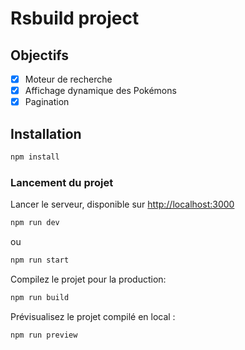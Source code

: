 # Rsbuild project

## Objectifs
- [x] Moteur de recherche
- [x] Affichage dynamique des Pokémons
- [x] Pagination

## Installation
```bash
npm install
```

### Lancement du projet
Lancer le serveur, disponible sur [http://localhost:3000](http://localhost:3000)
```bash
npm run dev
```
ou
```bash
npm run start
```

Compilez le projet pour la production:
```bash
npm run build
```

Prévisualisez le projet compilé en local :
```bash
npm run preview
```
